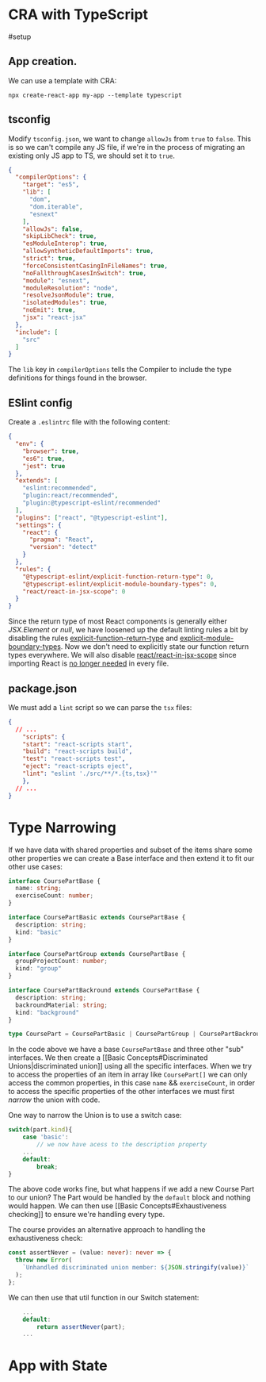 # CRA with TypeScript
#setup 

## App creation.
We can use a template with CRA:

```shell
npx create-react-app my-app --template typescript
```

## tsconfig

Modify `tsconfig.json`, we want to change `allowJs` from `true` to `false`. This is so we can't compile any JS file, if we're in the process of migrating an existing only JS app to TS, we should set it to `true`.

```json
{
  "compilerOptions": {
    "target": "es5",
    "lib": [
      "dom",
      "dom.iterable",
      "esnext"
    ],
    "allowJs": false,
    "skipLibCheck": true,
    "esModuleInterop": true,
    "allowSyntheticDefaultImports": true,
    "strict": true,
    "forceConsistentCasingInFileNames": true,
    "noFallthroughCasesInSwitch": true,
    "module": "esnext",
    "moduleResolution": "node",
    "resolveJsonModule": true,
    "isolatedModules": true,
    "noEmit": true,
    "jsx": "react-jsx"
  },
  "include": [
    "src"
  ]
}
```

The `lib` key in `compilerOptions` tells the Compiler to include the type definitions for things found in the browser.

## ESlint config

Create a `.eslintrc` file with the following content:

```json
{
  "env": {
    "browser": true,
    "es6": true,
    "jest": true
  },
  "extends": [
    "eslint:recommended",
    "plugin:react/recommended",
    "plugin:@typescript-eslint/recommended"
  ],
  "plugins": ["react", "@typescript-eslint"],
  "settings": {
    "react": {
      "pragma": "React",
      "version": "detect"
    }
  },
  "rules": {
    "@typescript-eslint/explicit-function-return-type": 0,
    "@typescript-eslint/explicit-module-boundary-types": 0,
    "react/react-in-jsx-scope": 0
  }
}
```

Since the return type of most React components is generally either _JSX.Element_ or _null_, we have loosened up the default linting rules a bit by disabling the rules [explicit-function-return-type](https://github.com/typescript-eslint/typescript-eslint/blob/master/packages/eslint-plugin/docs/rules/explicit-function-return-type.md) and [explicit-module-boundary-types](https://github.com/typescript-eslint/typescript-eslint/blob/master/packages/eslint-plugin/docs/rules/explicit-module-boundary-types.md). Now we don't need to explicitly state our function return types everywhere. We will also disable [react/react-in-jsx-scope](https://github.com/yannickcr/eslint-plugin-react/blob/master/docs/rules/react-in-jsx-scope.md) since importing React is [no longer needed](https://reactjs.org/blog/2020/09/22/introducing-the-new-jsx-transform.html) in every file.

## package.json

We must add a `lint` script so we can parse the `tsx` files:
```json
{
  // ...
    "scripts": {
    "start": "react-scripts start",
    "build": "react-scripts build",
    "test": "react-scripts test",
    "eject": "react-scripts eject",
    "lint": "eslint './src/**/*.{ts,tsx}'"  
    },
  // ...
}
```

# Type Narrowing

If we have data with shared properties and subset of the items share some other properties we can create a Base interface and then extend it to fit our other use cases:

```ts
interface CoursePartBase {
  name: string;
  exerciseCount: number;
}

interface CoursePartBasic extends CoursePartBase {
  description: string;
  kind: "basic"
}

interface CoursePartGroup extends CoursePartBase {
  groupProjectCount: number;
  kind: "group"
}

interface CoursePartBackround extends CoursePartBase {
  description: string;
  backroundMaterial: string;
  kind: "background"
}

type CoursePart = CoursePartBasic | CoursePartGroup | CoursePartBackround;
```

In the code above we have a base `CoursePartBase` and three other "sub" interfaces. We then create a [[Basic Concepts#Discriminated Unions|discriminated union]] using all the specific interfaces. When we try to access the properties of an item in array like `CoursePart[]` we can only access the common properties, in this case `name` && `exerciseCount`, in order to access the specific properties of the other interfaces we must first *narrow* the union with code.

One way to narrow the Union is to use a switch case:

```ts
switch(part.kind){
	case 'basic':
		// we now have acess to the description property
	...
	default:
		break;
}
```

The above code works fine, but what happens if we add a new Course Part to our union? The Part would be handled by the `default` block and nothing would happen. We can then use [[Basic Concepts#Exhaustiveness checking]] to ensure we're handling every type.

The course provides an alternative approach to handling the exhaustiveness check:

```ts
const assertNever = (value: never): never => {
  throw new Error(
    `Unhandled discriminated union member: ${JSON.stringify(value)}`
  );
};
```

We can then use that util function in our Switch statement:

```ts
	...
	default:
		return assertNever(part);
	...
```

# App with State

